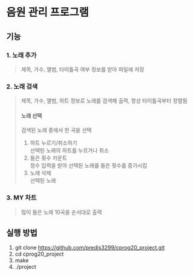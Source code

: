 # 음원 관리 프로그램
## 기능
### 1. 노래 추가
> 제목, 가수, 앨범, 타이틀곡 여부 정보를 받아 파일에 저장
### 2. 노래 검색
> 제목, 가수, 앨범, 하트 정보로 노래를 검색해 출력, 항상 타이틀곡부터 정렬됨
> #### 노래 선택
> 검색된 노래 중에서 한 곡을 선택
> 1. 하트 누르기/취소하기  
> 선택된 노래의 하트를 누르거나 취소
> 2. 들은 횟수 카운트  
> 정수 입력을 받아 선택된 노래를 들은 횟수를 증가시킴
> 3. 노래 삭제  
> 선택된 노래 
### 3. MY 차트
> 많이 들은 노래 10곡을 순서대로 출력

## 실행 방법
1. git clone https://github.com/predis3299/cprog20_project.git
2. cd cprog20_project
3. make
4. ./project
